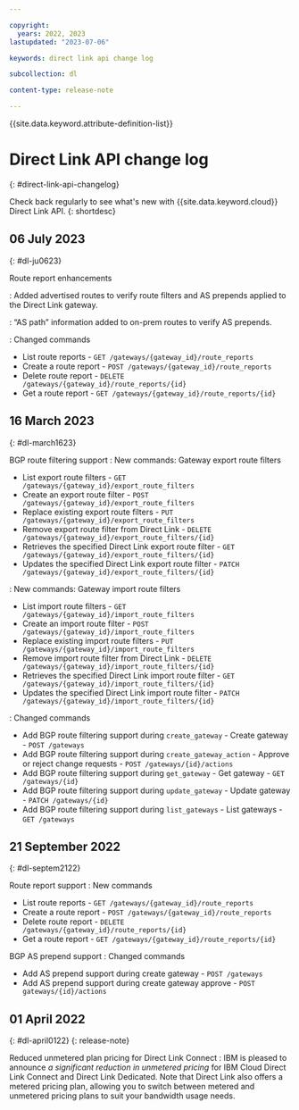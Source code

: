 ```yaml
---

copyright:
  years: 2022, 2023
lastupdated: "2023-07-06"

keywords: direct link api change log

subcollection: dl

content-type: release-note

---
```


{{site.data.keyword.attribute-definition-list}}

# Direct Link API change log
{: #direct-link-api-changelog}

Check back regularly to see what's new with {{site.data.keyword.cloud}} Direct Link API.
{: shortdesc}

## 06 July 2023
{: #dl-ju0623}

Route report enhancements

: Added advertised routes to verify route filters and AS prepends applied to the Direct Link gateway.

: “AS path” information added to on-prem routes to verify AS prepends.

: Changed commands

   * List route reports - `GET /gateways/{gateway_id}/route_reports`
   * Create a route report - `POST /gateways/{gateway_id}/route_reports`
   * Delete route report - `DELETE /gateways/{gateway_id}/route_reports/{id}`
   * Get a route report - `GET /gateways/{gateway_id}/route_reports/{id}`

## 16 March 2023
{: #dl-march1623}

BGP route filtering support
:   New commands: Gateway export route filters

   * List export route filters - `GET /gateways/{gateway_id}/export_route_filters`
   * Create an export route filter - `POST /gateways/{gateway_id}/export_route_filters`
   * Replace existing export route filters - `PUT /gateways/{gateway_id}/export_route_filters`
   * Remove export route filter from Direct Link - `DELETE /gateways/{gateway_id}/export_route_filters/{id}`
   * Retrieves the specified Direct Link export route filter - `GET /gateways/{gateway_id}/export_route_filters/{id}`
   * Updates the specified Direct Link export route filter - `PATCH /gateways/{gateway_id}/export_route_filters/{id}`

:   New commands: Gateway import route filters

   * List import route filters - `GET /gateways/{gateway_id}/import_route_filters`
   * Create an import route filter - `POST /gateways/{gateway_id}/import_route_filters`
   * Replace existing import route filters - `PUT /gateways/{gateway_id}/import_route_filters`
   * Remove import route filter from Direct Link - `DELETE /gateways/{gateway_id}/import_route_filters/{id}`
   * Retrieves the specified Direct Link import route filter - `GET /gateways/{gateway_id}/import_route_filters/{id}`
   * Updates the specified Direct Link import route filter - `PATCH /gateways/{gateway_id}/import_route_filters/{id}`

:   Changed commands

   * Add BGP route filtering support during `create_gateway` - Create gateway - `POST /gateways`
   * Add BGP route filtering support during `create_gateway_action` - Approve or reject change requests - `POST /gateways/{id}/actions`
   * Add BGP route filtering support during `get_gateway` - Get gateway - `GET /gateways/{id}`
   * Add BGP route filtering support during `update_gateway` - Update gateway - `PATCH /gateways/{id}`
   * Add BGP route filtering support during `list_gateways` - List gateways - `GET /gateways`

## 21 September 2022
{: #dl-septem2122}

Route report support
:   New commands

   * List route reports - `GET /gateways/{gateway_id}/route_reports`
   * Create a route report - `POST /gateways/{gateway_id}/route_reports`
   * Delete route report - `DELETE /gateways/{gateway_id}/route_reports/{id}`
   * Get a route report - `GET /gateways/{gateway_id}/route_reports/{id}`

BGP AS prepend support
:   Changed commands

   * Add AS prepend support during create gateway - `POST /gateways`
   * Add AS prepend support during create gateway approve - `POST gateways/{id}/actions`

## 01 April 2022
{: #dl-april0122}
{: release-note}

Reduced unmetered plan pricing for Direct Link Connect
:   IBM is pleased to announce _a significant reduction in unmetered pricing_ for IBM Cloud Direct Link Connect and Direct Link Dedicated. Note that Direct Link also offers a metered pricing plan, allowing you to switch between metered and unmetered pricing plans to suit your bandwidth usage needs.
